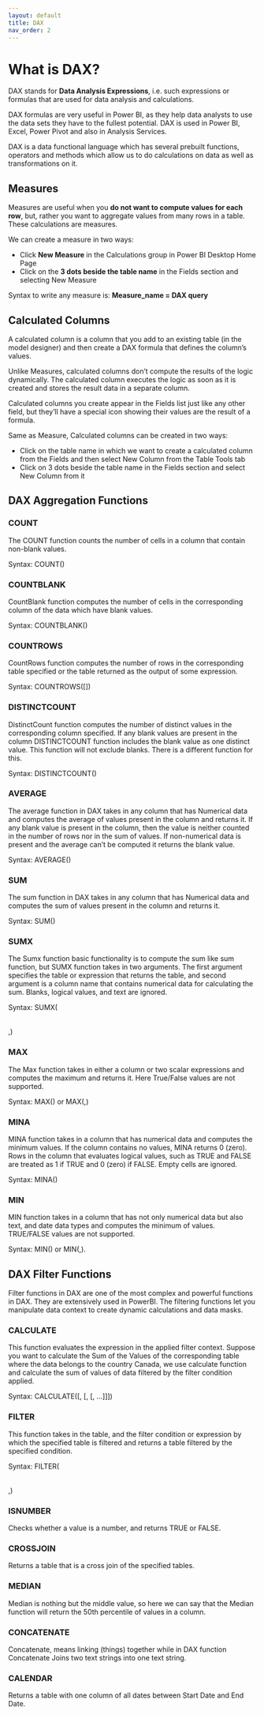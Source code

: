 ```yaml
---
layout: default
title: DAX
nav_order: 2
---
```


# What is DAX?
DAX stands for **Data Analysis Expressions**, i.e. such expressions or formulas that are used for data analysis and calculations.

DAX formulas are very useful in Power BI, as they help data analysts to use the data sets they have to the fullest potential. DAX is used in Power BI, Excel, Power Pivot and also in Analysis Services.

DAX is a data functional language which has several prebuilt functions, operators and methods which allow us to do calculations on data as well as transformations on it.

## Measures
Measures are useful when you **do not want to compute values for each row**, but, rather you want to aggregate values from many rows in a table. These calculations are measures.

We can create a measure in two ways:

- Click **New Measure** in the Calculations group in Power BI Desktop Home Page
- Click on the **3 dots beside the table name** in the Fields section and selecting New Measure

Syntax to write any measure is: **Measure_name = DAX query**

## Calculated Columns
A calculated column is a column that you add to an existing table (in the model designer) and then create a DAX formula that defines the column’s values. 

Unlike Measures, calculated columns don’t compute the results of the logic dynamically. The calculated column executes the logic as soon as it is created and stores the result data in a separate column. 

Calculated columns you create appear in the Fields list just like any other field, but they’ll have a special icon showing their values are the result of a formula.

Same as Measure, Calculated columns can be created in two ways:

- Click on the table name in which we want to create a calculated column from the Fields and then select New Column from the Table Tools tab
- Click on 3 dots beside the table name in the Fields section and select New Column from it

## DAX Aggregation Functions

### COUNT
The COUNT function counts the number of cells in a column that contain non-blank values.

Syntax: COUNT(<Column Name>)
  
### COUNTBLANK
CountBlank function computes the number of cells in the corresponding column of the data which have blank values.

Syntax: COUNTBLANK(<Column Name>)
  
### COUNTROWS
CountRows function computes the number of rows in the corresponding table specified or the table returned as the output of some expression.

Syntax: COUNTROWS([<Table Name>])
  
### DISTINCTCOUNT
DistinctCount function computes the number of distinct values in the corresponding column specified. If any blank values are present in the column DISTINCTCOUNT function includes the blank value as one distinct value. This function will not exclude blanks. There is a different function for this.

Syntax: DISTINCTCOUNT(<Column Name>)

### AVERAGE
The average function in DAX takes in any column that has Numerical data and computes the average of values present in the column and returns it. If any blank value is present in the column, then the value is neither counted in the number of rows nor in the sum of values. If non-numerical data is present and the average can’t be computed it returns the blank value.

Syntax: AVERAGE(<Column Name>)

### SUM
The sum function in DAX takes in any column that has Numerical data and computes the sum of values present in the column and returns it.

Syntax: SUM(<Column Name>)

### SUMX
The Sumx function basic functionality is to compute the sum like sum function, but SUMX function takes in two arguments. The first argument specifies the table or expression that returns the table, and second argument is a column name that contains numerical data for calculating the sum. Blanks, logical values, and text are ignored.

Syntax: SUMX(<Table>,<Expression>)

### MAX
The Max function takes in either a column or two scalar expressions and computes the maximum and returns it. Here True/False values are not supported.

Syntax: MAX(<Column Name>) or MAX(<Expression1>,<Expression2>)
  
### MINA
MINA function takes in a column that has numerical data and computes the minimum values. If the column contains no values, MINA returns 0 (zero). Rows in the column that evaluates logical values, such as TRUE and FALSE are treated as 1 if TRUE and 0 (zero) if FALSE. Empty cells are ignored.

Syntax: MINA(<Column Name>)
 
### MIN
MIN function takes in a column that has not only numerical data but also text, and date data types and computes the minimum of values. TRUE/FALSE values are not supported.

Syntax: MIN(<Column Name>) or MIN(<Expression1>,<Expression2>).

  
## DAX Filter Functions
Filter functions in DAX are one of the most complex and powerful functions in DAX. They are extensively used in PowerBI. The filtering functions let you manipulate data context to create dynamic calculations and data masks.
  
### CALCULATE
This function evaluates the expression in the applied filter context. Suppose you want to calculate the Sum of the Values of the corresponding table where the data belongs to the country Canada, we use calculate function and calculate the sum of values of data filtered by the filter condition applied.

Syntax: CALCULATE(<expression>[, <filter1> [, <filter2> [, …]]])
  
### FILTER
This function takes in the table, and the filter condition or expression by which the specified table is filtered and returns a table filtered by the specified condition.

Syntax: FILTER(<table>,<filter>)
  
  
  
  
  
  
### ISNUMBER
Checks whether a value is a number, and returns TRUE or FALSE.

### CROSSJOIN
Returns a table that is a cross join of the specified tables.

### MEDIAN
Median is nothing but the middle value, so here we can say that the Median function will return the 50th percentile of values in a column.

### CONCATENATE
Concatenate, means linking (things) together while in DAX function Concatenate Joins two text strings into one text string.

### CALENDAR
Returns a table with one column of all dates between Start Date and End Date.
